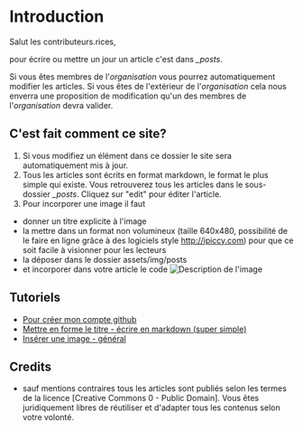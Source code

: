 # Introduction

Salut les contributeurs.rices,

pour écrire ou mettre un jour un article c'est dans *_posts*. 

Si vous êtes membres de l'*organisation* vous pourrez automatiquement modifier les articles. 
Si vous êtes de l'extérieur de l'*organisation* cela nous enverra une proposition de modification qu'un des membres de l'*organisation* devra valider.

## C'est fait comment ce site? 

1. Si vous modifiez un élément dans ce dossier le site sera automatiquement mis à jour.
2. Tous les articles sont écrits en format markdown, le format le plus simple qui existe. Vous retrouverez tous les articles dans le sous-dossier *_posts*. Cliquez sur "edit" pour éditer l'article.
3. Pour incorporer une image il faut 
 * donner un titre explicite à l'image
 * la mettre dans un format non volumineux (taille 640x480, possibilité de le faire en ligne grâce à des logiciels style http://ipiccy.com) pour que ce soit facile à visionner pour les lecteurs
 * la déposer dans le dossier assets/img/posts
 * et incorporer dans votre article le code ![Description de l'image](../assets/img/posts/nomdufichier.jpg)

## Tutoriels

* [Pour créer mon compte github](http://www.multibao.org/#multibao/documentation/blob/master/fiches/creer_compte.md)
* [Mettre en forme le titre - écrire en markdown (super simple)](http://www.multibao.org/#multibao/documentation/blob/master/fiches/mise_forme_texte.md)
* [Insérer une image - général](http://www.multibao.org/#multibao/documentation/blob/master/fiches/inserer_image.md)

## Credits

* sauf mentions contraires tous les articles sont publiés selon les termes de la licence [Creative Commons 0 - Public Domain]. Vous êtes juridiquement libres de réutiliser et d'adapter tous les contenus selon votre volonté.



